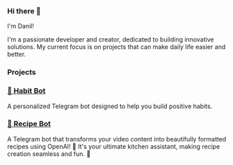 ### Hi there 🤘
I'm Danil!

I'm a passionate developer and creator, dedicated to building innovative solutions. My current focus is on projects that can make daily life easier and better.

### Projects

### [💪 Habit Bot](https://github.com/bifidokk/habit-bot)
A personalized Telegram bot designed to help you build positive habits.

### [🍳 Recipe Bot](https://github.com/bifidokk/recipe-bot)
A Telegram bot that transforms your video content into beautifully formatted recipes using OpenAI! 🚀 It's your ultimate kitchen assistant, making recipe creation seamless and fun. 🎉
